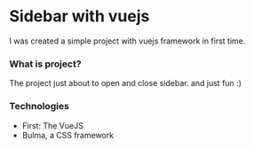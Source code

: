 # Sidebar with vuejs

I was created a simple project with vuejs framework in first time.

### What is project?
The project just about to open and close sidebar.
and just fun :)

### Technologies
- First: The VueJS
- Bulma, a CSS framework 
